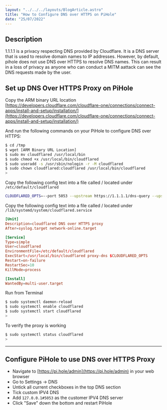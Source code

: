 ```yaml
---
layout: "../../../layouts/BlogArticle.astro"
title: "How to Configure DNS over HTTPS on PiHole"
date: "25/07/2022"
---
```


## Description

1.1.1.1 is a privacy respecting DNS provided by Cloudflare. It is a DNS server that is used to resolve domain names to IP addresses. However, by default, pihole does not use DNS over HTTPS to resolve DNS names. This can result in a loss of privacy as anyone who can conduct a MITM aattack can see the DNS requests made by the user.

## Set up DNS Over HTTPS Proxy on PiHole
Copy the ARM binary URL location [https://developers.cloudflare.com/cloudflare-one/connections/connect-apps/install-and-setup/installation/](https://developers.cloudflare.com/cloudflare-one/connections/connect-apps/install-and-setup/installation/)

And run the following commands on your PiHole to configure DNS over HTTPS:

```sh
$ cd /tmp
$ wget [ARM Binary URL Location]
$ sudo mv cloudflared /usr/local/bin
$ sudo chmod +x /usr/local/bin/cloudflared
$ sudo useradd -s /usr/sbin/nologin -r -M cloudflared
$ sudo chown cloudflared:cloudflared /usr/local/bin/cloudflared
>
```

Copy the following config text into a file called / located under `/etc/default/cloudflared`

```sh
CLOUDFLARED_OPTS=--port 5053 --upstream https://1.1.1.1/dns-query --upstream https://1.0.0.1/dns-query
```

Copy the following config text into a file called / located under `/lib/systemd/system/cloudflared.service`

```toml
[Unit]
Description=cloudflared DNS over HTTPS proxy
After=syslog.target network-online.target

[Service]
Type=simple
User=cloudflared
EnvironmentFile=/etc/default/cloudflared
ExecStart=/usr/local/bin/cloudflared proxy-dns $CLOUDFLARED_OPTS
Restart=on-failure
RestartSec=10
KillMode=process

[Install]
WantedBy=multi-user.target
```

Run from Terminal

```sh
$ sudo systemctl daemon-reload
$ sudo systemctl enable cloudflared
$ sudo systemctl start cloudflared
>
```

To verify the proxy is working

```sh
$ sudo systemctl status cloudflared
>
```

---

## Configure PiHole to use DNS over HTTPS Proxy

- Navigate to [https://pi.hole/admin](https://pi.hole/admin) in your web browser
- Go to Settings -> DNS
- Untick all current checkboxes in the top DNS section
- Tick custom IPV4 DNS
- Add `127.0.0.1#5053` as the customer IPV4 DNS server
- Click "Save" down the bottom and restart PiHole
